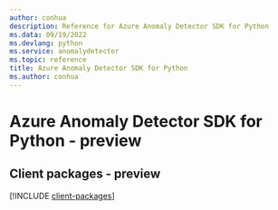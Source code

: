 ```yaml
---
author: conhua
description: Reference for Azure Anomaly Detector SDK for Python
ms.data: 09/19/2022
ms.devlang: python
ms.service: anomalydetector
ms.topic: reference
title: Azure Anomaly Detector SDK for Python
ms.author: conhua
---
```

# Azure Anomaly Detector SDK for Python - preview

## Client packages - preview
[!INCLUDE [client-packages](anomaly-detector-client-index.md)]